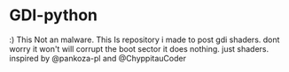 # GDI-python
:) This Not an malware. This Is repository i made to post gdi shaders.
dont worry it won't will corrupt the boot sector it does nothing. just shaders.
inspired by @pankoza-pl and @ChyppitauCoder
